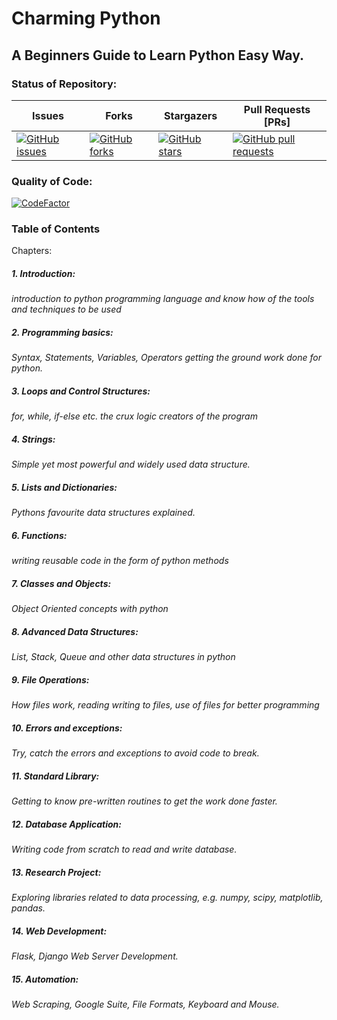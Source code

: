 # Charming Python
## A Beginners Guide to Learn Python Easy Way.

### Status of Repository:

|Issues|Forks|Stargazers|Pull Requests [PRs]|
|---|---|---|---|
|[![GitHub issues](https://img.shields.io/github/issues/ramlaxman/CharmingPython?style=social)](https://github.com/ramlaxman/CharmingPython/issues)|[![GitHub forks](https://img.shields.io/github/forks/ramlaxman/CharmingPython?style=social)](https://github.com/ramlaxman/CharmingPython/network)|[![GitHub stars](https://img.shields.io/github/stars/ramlaxman/charmingpython?style=social)](https://github.com/ramlaxman/charmingpython/stargazers)|[![GitHub pull requests](https://img.shields.io/github/issues-pr/ramlaxman/charmingpython?style=social)](https://github.com/ramlaxman/CharmingPython/pulls)|

### Quality of Code:
[![CodeFactor](https://www.codefactor.io/repository/github/ramlaxman/how-i-learn-python/badge)](https://www.codefactor.io/repository/github/ramlaxman/how-i-learn-python)

### Table of Contents  
Chapters:
##### 1. Introduction: 
_introduction to python programming language and know how of the tools and techniques to be used_
##### 2. Programming basics:
_Syntax, Statements, Variables, Operators getting the ground work done for python._
##### 3. Loops and Control Structures:
_for, while, if-else etc. the crux logic creators of the program_
##### 4. Strings:
_Simple yet most powerful and widely used data structure._
##### 5. Lists and Dictionaries:
_Pythons favourite data structures explained._
##### 6. Functions:
_writing reusable code in the form of python methods_
##### 7. Classes and Objects:
_Object Oriented concepts with python_
##### 8. Advanced Data Structures:
_List, Stack, Queue and other data structures in python_
##### 9. File Operations:
_How files work, reading writing to files, use of files for better programming_
##### 10. Errors and exceptions:
_Try, catch the errors and exceptions to avoid code to break._
##### 11. Standard Library:
_Getting to know pre-written routines to get the work done faster._
##### 12. Database Application:
_Writing code from scratch to read and write database._
##### 13. Research Project:
_Exploring libraries related to data processing, e.g. numpy, scipy, matplotlib, pandas._
##### 14. Web Development:
_Flask, Django Web Server Development._
##### 15. Automation:
_Web Scraping, Google Suite, File Formats, Keyboard and Mouse._

